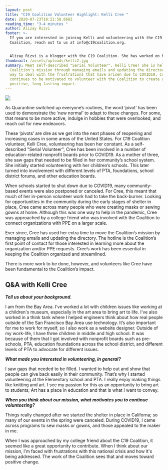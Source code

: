 ```yaml
---
layout: post
title: "C19 Coalition Volunteer Highlight: Kelli Cree "
date: 2020-07-23T18:21:58.668Z
reading_time: "3-4 minutes "
author: Alizay Rizvi
footer: >-
  If you are interested in joining Kelli and volunteering with the C19
  Coalition, reach out to us at info@c19coalition.org.


  Alizay Rizvi is a blogger with the C19 Coalition. She has worked on health equity programs, including at the American Heart Association, to increase diversity in the health and social justice sector and aid in finding solutions to lessen health disparities and inequities in the United States. As a young professional, she is passionate about educating and empowering her generation to become agents of change. You can find her on [LinkedIn](https://www.linkedin.com/in/alizayrizvi/).
thumbnail: /assets/uploads/kelli2.jpg
summary: Meet self-described "Serial Volunteer", Kelli Cree! She is helping C19
  Coalition's mission through managing emails and updating the directory. As a
  way to deal with the frustrations that have arisen due to COVID19, Cree
  continues to be motivated to volunteer with the Coalition to create a
  positive, long-lasting impact.
---
```

![](/assets/uploads/kelli2.jpg)

As Quarantine switched up everyone’s routines, the word ‘pivot’ has been used to demonstrate the ‘new normal’ to adapt to these changes. For some, that means to be more active, indulge in hobbies that were overlooked, and reach out for new endeavors.

These ‘pivots’ are dire as we get into the next phases of reopening and increasing cases in some areas of the United States. For C19 Coalition volunteer, Kelli Cree, volunteering has been her constant. As a self-described "Serial Volunteer", Cree has been involved in a number of education-related nonprofit boards prior to COVID19. As a mother of three, she saw gaps that needed to be filled in her community’s school system. She initially started volunteering with her children’s schools. This later turned into involvement with different levels of PTA, foundations, school district forums, and other education boards.

When schools started to shut down due to COVID19, many community-based events were also postponed or canceled. For Cree, this meant that much of her in-person volunteer work had to take the back-burner. Looking for opportunities in the community during the early stages of shelter in place, Cree came across many people who were creating masks or sewing gowns at home. Although this was one way to help in the pandemic, Cree was approached by a college friend who was involved with the Coalition to connect organizations with PPE on a larger scale.

Ever since, Cree has used her extra time to move the Coalition’s mission by managing emails and updating the directory. The hotline is the Coalition’s first point of contact for those interested in learning more about the organization and/or PPE requests. Cree’s work has been essential in keeping the Coalition organized and streamlined.

There is more work to be done, however, and volunteers like Cree have been fundamental to the Coalition’s impact.

## Q&A with Kelli Cree

***Tell us about your background.***

I am from the Bay Area. I’ve worked a lot with children issues like working at a children's museum, especially in the art area to bring art to life. I've also worked in a think tank where I helped engineers think about how real people outside of the San Francisco Bay Area use technology. It’s also important for me to work for myself, so I also work as a website designer. Outside of my work-life, I have three children in middle and high school. It was because of them that I got involved with nonprofit boards such as pre-schools, PTA, education foundations across the school district, and different levels of PTA to advocate for different issues.

***What made you interested in volunteering, in general?***

I saw gaps that needed to be filled. I wanted to help out and show that people can give back easily in their community. That’s why I started volunteering at the Elementary school and PTA. I really enjoy making things like knitting and art. I see my passion for this as an opportunity to bring art to students; Art has a place in education and that is what I want to convey.

***When you think about our mission, what motivates you to continue volunteering?***

Things really changed after we started the shelter in place in Californa; so many of our events in the spring were canceled. During COVID19, I came across programs to sew masks or gowns, and those appealed to the maker in me. 

When I was approached by my college friend about the C19 Coalition, it seemed like a great opportunity to contribute. When I think about our mission, I'm faced with frustrations with this national crisis and how it's being addressed. The work of the Coalition sees that and moves toward positive change.